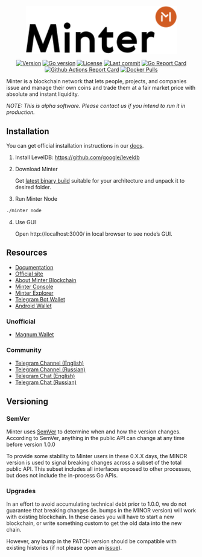<p align="center" background="black"><img src="minter-logo.svg" width="400"></p>

<p align="center">
<a href="https://github.com/MinterTeam/minter-go-node/releases/latest"><img src="https://img.shields.io/github/tag/MinterTeam/minter-go-node.svg" alt="Version"></a>
<a href="https://github.com/moovweb/gvm"><img src="https://img.shields.io/badge/go-1.10-blue.svg" alt="Go version"></a>
<a href="https://github.com/MinterTeam/minter-go-node/blob/master/LICENSE"><img src="https://img.shields.io/github/license/MinterTeam/minter-go-node.svg" alt="License"></a>
<a href="https://github.com/MinterTeam/minter-go-node/commits/master"><img src="https://img.shields.io/github/last-commit/MinterTeam/minter-go-node.svg" alt="Last commit"></a>
<a href="https://goreportcard.com/report/github.com/MinterTeam/minter-go-node"><img src="https://goreportcard.com/badge/github.com/MinterTeam/minter-go-node" alt="Go Report Card"></a>
<a href="https://github.com/tazhate/minter-go-node/actions"><img src="https://github.com/tazhate/minter-go-node/workflows/docker/badge.svg" alt="Github Actions Report Card"></a>
<a href="https://hub.docker.com/r/tazhate/minter-go-node"><img alt="Docker Pulls" src="https://img.shields.io/docker/pulls/tazhate/minter-go-node"></a>
</p>

Minter is a blockchain network that lets people, projects, and companies issue and manage their own coins and trade them at a fair market price with absolute and instant liquidity.

_NOTE: This is alpha software. Please contact us if you intend to run it in production._

## Installation

You can get official installation instructions in our [docs](https://docs.minter.network/#section/Install-Minter).

1. Install LevelDB: https://github.com/google/leveldb

2. Download Minter

    Get [latest binary build](https://github.com/MinterTeam/minter-go-node/releases) suitable for your architecture and unpack it to desired folder.

3. Run Minter Node

```bash
./minter node
```

4. Use GUI

    Open http://localhost:3000/ in local browser to see node’s GUI.

## Resources

- [Documentation](https://docs.minter.network)
- [Official site](https://minter.network)
- [About Minter Blockchain](https://about.minter.network)
- [Minter Console](https://testnet.console.minter.network)
- [Minter Explorer](https://explorer.minter.network/)
- [Telegram Bot Wallet](https://t.me/BipWallet_Bot)
- [Android Wallet](https://play.google.com/store/apps/details?id=network.minter.bipwallet)

### Unofficial
- [Magnum Wallet](http://app.magnumwallet.co/?utm_source=gh&utm_medium=res&utm_campaign=mi)

### Community
- [Telegram Channel (English)](https://t.me/MinterTeam)
- [Telegram Channel (Russian)](https://t.me/MinterNetwork)
- [Telegram Chat (English)](http://t.me/joinchat/EafyERJSJZJ-nwH_139jLQ)
- [Telegram Chat (Russian)](https://t.me/joinchat/EafyEVD-HEOxDcv8YyaqNg)

## Versioning

### SemVer

Minter uses [SemVer](http://semver.org/) to determine when and how the version changes.
According to SemVer, anything in the public API can change at any time before version 1.0.0

To provide some stability to Minter users in these 0.X.X days, the MINOR version is used
to signal breaking changes across a subset of the total public API. This subset includes all
interfaces exposed to other processes, but does not include the in-process Go APIs.

### Upgrades

In an effort to avoid accumulating technical debt prior to 1.0.0,
we do not guarantee that breaking changes (ie. bumps in the MINOR version)
will work with existing blockchain. In these cases you will
have to start a new blockchain, or write something custom to get the old
data into the new chain.

However, any bump in the PATCH version should be compatible with existing histories
(if not please open an [issue](https://github.com/MinterTeam/minter-go-node/issues)).
